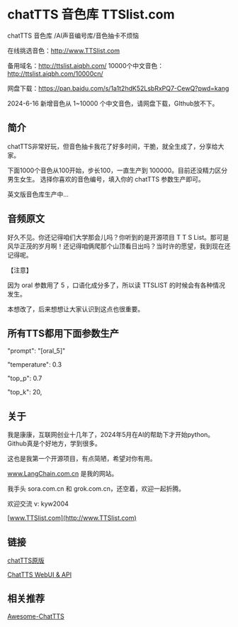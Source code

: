 # chatTTS 音色库 TTSlist.com
chatTTS 音色库 /AI声音编号库/音色抽卡不烦恼

在线挑选音色：http://www.TTSlist.com

备用域名：http://ttslist.aiqbh.com/
10000个中文音色：http://ttslist.aiqbh.com/10000cn/

网盘下载：https://pan.baidu.com/s/1a1t2hdK52LsbRxPQ7-CewQ?pwd=kang

2024-6-16  新增音色从 1~10000 个中文音色，请网盘下载，GIthub放不下。


## 简介

chatTTS非常好玩，但音色抽卡我花了好多时间，干脆，就全生成了，分享给大家。

下面1000个音色从100开始，步长100，一直生产到 100000。目前还没精力区分男生女生。 选择你喜欢的音色编号，填入你的 chatTTS 参数生产即可。

英文版音色库生产中...



## 音频原文
好久不见。你还记得咱们大学那会儿吗？你听到的是开源项目 T T S List。那可是风华正茂的岁月啊！还记得咱俩爬那个山顶看日出吗？当时许的愿望，我到现在还记得呢。


【注意】

因为 oral 参数用了 5 ，口语化成分多了，所以读 TTSLIST 的时候会有各种情况发生。

本想改了，后来想想让大家认识到这点也很重要。

## 所有TTS都用下面参数生产

"prompt": "[oral_5]"

"temperature": 0.3

"top_p": 0.7

"top_k": 20,




## 关于

我是康康，互联网创业十几年了，2024年5月在AI的帮助下才开始python。
Github真是个好地方，学到很多。

这也是我第一个开源项目，有点简陋，希望对你有用。

www.LangChain.com.cn 是我的网站。

我手头 sora.com.cn 和 grok.com.cn，还空着，欢迎一起折腾。

欢迎交流 v: kyw2004

[www.TTSlist.com](http://www.TTSlist.com)


## 链接
[chatTTS原版](https://github.com/2noise/ChatTTS)

[ChatTTS WebUI & API](https://github.com/jianchang512/chatTTS-ui)

## 相关推荐
[Awesome-ChatTTS](https://github.com/libukai/Awesome-ChatTTS)


